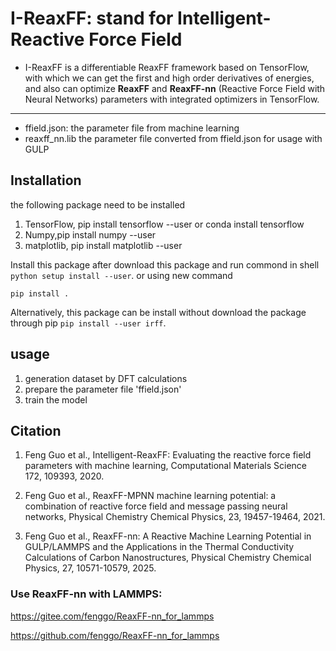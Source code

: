 # I-ReaxFF: stand for Intelligent-Reactive Force Field

- I-ReaxFF is a differentiable ReaxFF framework based on TensorFlow, with which we can get the first and high order derivatives of energies, and also can optimize **ReaxFF** and **ReaxFF-nn** (Reactive Force Field with Neural Networks) parameters with integrated optimizers in TensorFlow.

---

* ffield.json: the parameter file from machine learning
* reaxff_nn.lib  the parameter file converted from ffield.json for usage with GULP

## Installation
 the following package need to be installed
1. TensorFlow, pip install tensorflow --user or conda install tensorflow
2. Numpy,pip install numpy --user
3. matplotlib, pip install matplotlib --user

Install this package after download this package and run commond in shell ``` python setup install --user ```. 
or using new command 
```shell
pip install .
```
Alternatively, this package can be install without download the package through pip
``` pip install --user irff ```.

## usage

1. generation dataset by DFT calculations
2. prepare the parameter file 'ffield.json' 
3. train the model

## Citation
1. Feng Guo et al., Intelligent-ReaxFF: Evaluating the reactive force field parameters with machine learning, Computational Materials Science 172, 109393, 2020. 

2. Feng Guo et al., ReaxFF-MPNN machine learning potential: a combination of reactive force field and message passing neural networks, Physical Chemistry Chemical Physics, 23, 19457-19464, 2021.

3. Feng Guo et al., ReaxFF-nn: A Reactive Machine Learning Potential in GULP/LAMMPS and the Applications in the Thermal Conductivity Calculations of Carbon Nanostructures, Physical Chemistry Chemical Physics, 27, 10571-10579, 2025.

### Use ReaxFF-nn with LAMMPS:
https://gitee.com/fenggo/ReaxFF-nn_for_lammps

https://github.com/fenggo/ReaxFF-nn_for_lammps

